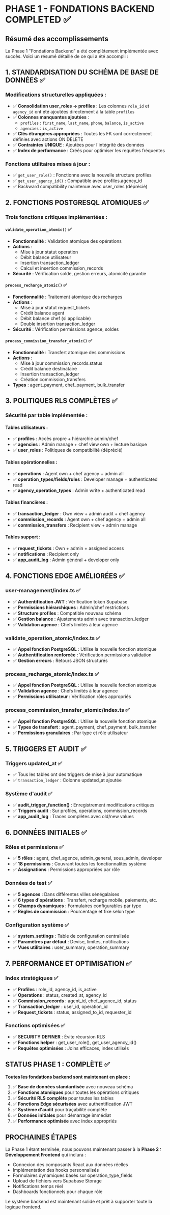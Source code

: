 # PHASE 1 - FONDATIONS BACKEND COMPLETED ✅

## Résumé des accomplissements

La Phase 1 "Fondations Backend" a été complètement implémentée avec succès. Voici un résumé détaillé de ce qui a été accompli :

## 1. STANDARDISATION DU SCHÉMA DE BASE DE DONNÉES ✅

### Modifications structurelles appliquées :
- ✅ **Consolidation user_roles → profiles** : Les colonnes `role_id` et `agency_id` ont été ajoutées directement à la table `profiles`
- ✅ **Colonnes manquantes ajoutées** : 
  - `profiles` : `first_name`, `last_name`, `phone`, `balance`, `is_active`
  - `agencies` : `is_active`
- ✅ **Clés étrangères appropriées** : Toutes les FK sont correctement définies avec actions ON DELETE
- ✅ **Contraintes UNIQUE** : Ajoutées pour l'intégrité des données
- ✅ **Index de performance** : Créés pour optimiser les requêtes fréquentes

### Fonctions utilitaires mises à jour :
- ✅ `get_user_role()` : Fonctionne avec la nouvelle structure profiles
- ✅ `get_user_agency_id()` : Compatible avec profiles.agency_id
- ✅ Backward compatibility maintenue avec user_roles (déprécié)

## 2. FONCTIONS POSTGRESQL ATOMIQUES ✅

### Trois fonctions critiques implémentées :

#### `validate_operation_atomic()` ✅
- **Fonctionnalité** : Validation atomique des opérations
- **Actions** : 
  - Mise à jour statut operation
  - Débit balance utilisateur
  - Insertion transaction_ledger
  - Calcul et insertion commission_records
- **Sécurité** : Vérification solde, gestion erreurs, atomicité garantie

#### `process_recharge_atomic()` ✅
- **Fonctionnalité** : Traitement atomique des recharges
- **Actions** :
  - Mise à jour statut request_tickets
  - Crédit balance agent
  - Débit balance chef (si applicable)
  - Double insertion transaction_ledger
- **Sécurité** : Vérification permissions agence, soldes

#### `process_commission_transfer_atomic()` ✅
- **Fonctionnalité** : Transfert atomique des commissions
- **Actions** :
  - Mise à jour commission_records.status
  - Crédit balance destinataire
  - Insertion transaction_ledger
  - Création commission_transfers
- **Types** : agent_payment, chef_payment, bulk_transfer

## 3. POLITIQUES RLS COMPLÈTES ✅

### Sécurité par table implémentée :

#### Tables utilisateurs :
- ✅ **profiles** : Accès propre + hiérarchie admin/chef
- ✅ **agencies** : Admin manage + chef view own + lecture basique
- ✅ **user_roles** : Politiques de compatibilité (déprécié)

#### Tables opérationnelles :
- ✅ **operations** : Agent own + chef agency + admin all
- ✅ **operation_types/fields/rules** : Developer manage + authenticated read
- ✅ **agency_operation_types** : Admin write + authenticated read

#### Tables financières :
- ✅ **transaction_ledger** : Own view + admin audit + chef agency
- ✅ **commission_records** : Agent own + chef agency + admin all
- ✅ **commission_transfers** : Recipient view + admin manage

#### Tables support :
- ✅ **request_tickets** : Own + admin + assigned access
- ✅ **notifications** : Recipient only
- ✅ **app_audit_log** : Admin général + developer only

## 4. FONCTIONS EDGE AMÉLIORÉES ✅

### user-management/index.ts ✅
- ✅ **Authentification JWT** : Vérification token Supabase
- ✅ **Permissions hiérarchiques** : Admin/chef restrictions
- ✅ **Structure profiles** : Compatible nouveau schéma
- ✅ **Gestion balance** : Ajustements admin avec transaction_ledger
- ✅ **Validation agence** : Chefs limités à leur agence

### validate_operation_atomic/index.ts ✅
- ✅ **Appel fonction PostgreSQL** : Utilise la nouvelle fonction atomique
- ✅ **Authentification renforcée** : Vérification permissions validation
- ✅ **Gestion erreurs** : Retours JSON structurés

### process_recharge_atomic/index.ts ✅
- ✅ **Appel fonction PostgreSQL** : Utilise la nouvelle fonction atomique
- ✅ **Validation agence** : Chefs limités à leur agence
- ✅ **Permissions utilisateur** : Vérification rôles appropriés

### process_commission_transfer_atomic/index.ts ✅
- ✅ **Appel fonction PostgreSQL** : Utilise la nouvelle fonction atomique
- ✅ **Types de transfert** : agent_payment, chef_payment, bulk_transfer
- ✅ **Permissions granulaires** : Par type et rôle utilisateur

## 5. TRIGGERS ET AUDIT ✅

### Triggers updated_at ✅
- ✅ Tous les tables ont des triggers de mise à jour automatique
- ✅ `transaction_ledger` : Colonne updated_at ajoutée

### Système d'audit ✅
- ✅ **audit_trigger_function()** : Enregistrement modifications critiques
- ✅ **Triggers audit** : Sur profiles, operations, commission_records
- ✅ **app_audit_log** : Traces complètes avec old/new values

## 6. DONNÉES INITIALES ✅

### Rôles et permissions ✅
- ✅ **5 rôles** : agent, chef_agence, admin_general, sous_admin, developer
- ✅ **18 permissions** : Couvrant toutes les fonctionnalités système
- ✅ **Assignations** : Permissions appropriées par rôle

### Données de test ✅
- ✅ **5 agences** : Dans différentes villes sénégalaises
- ✅ **6 types d'opérations** : Transfert, recharge mobile, paiements, etc.
- ✅ **Champs dynamiques** : Formulaires configurables par type
- ✅ **Règles de commission** : Pourcentage et fixe selon type

### Configuration système ✅
- ✅ **system_settings** : Table de configuration centralisée
- ✅ **Paramètres par défaut** : Devise, limites, notifications
- ✅ **Vues utilitaires** : user_summary, operation_summary

## 7. PERFORMANCE ET OPTIMISATION ✅

### Index stratégiques ✅
- ✅ **Profiles** : role_id, agency_id, is_active
- ✅ **Operations** : status, created_at, agency_id
- ✅ **Commission_records** : agent_id, chef_agence_id, status
- ✅ **Transaction_ledger** : user_id, operation_id
- ✅ **Request_tickets** : status, assigned_to_id, requester_id

### Fonctions optimisées ✅
- ✅ **SECURITY DEFINER** : Évite récursion RLS
- ✅ **Fonctions helper** : get_user_role(), get_user_agency_id()
- ✅ **Requêtes optimisées** : Joins efficaces, index utilisés

## STATUS PHASE 1 : COMPLÈTE ✅

**Toutes les fondations backend sont maintenant en place :**

1. ✅ **Base de données standardisée** avec nouveau schéma
2. ✅ **Fonctions atomiques** pour toutes les opérations critiques  
3. ✅ **Sécurité RLS complète** pour toutes les tables
4. ✅ **Fonctions Edge sécurisées** avec authentification JWT
5. ✅ **Système d'audit** pour traçabilité complète
6. ✅ **Données initiales** pour démarrage immédiat
7. ✅ **Performance optimisée** avec index appropriés

## PROCHAINES ÉTAPES

La Phase 1 étant terminée, nous pouvons maintenant passer à la **Phase 2 : Développement Frontend** qui inclura :

- Connexion des composants React aux données réelles
- Implémentation des hooks personnalisés 
- Formulaires dynamiques basés sur operation_type_fields
- Upload de fichiers vers Supabase Storage
- Notifications temps réel
- Dashboards fonctionnels pour chaque rôle

Le système backend est maintenant solide et prêt à supporter toute la logique frontend.